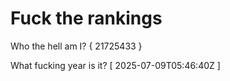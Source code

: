 # Fuck the rankings

Who the hell am I?
{ 21725433 }

What fucking year is it?
[ 2025-07-09T05:46:40Z ]
